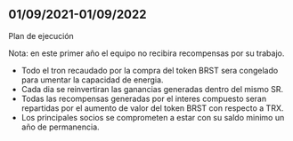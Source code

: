 
## 01/09/2021-01/09/2022
Plan de ejecución 

Nota: en este primer año el equipo no recibira recompensas por su trabajo.
* Todo el tron recaudado por la compra del token BRST sera congelado para umentar la capacidad de energia.
* Cada dia se reinvertiran las ganancias generadas dentro del mismo SR.
* Todas las recompensas generadas por el interes compuesto seran repartidas por el aumento de valor del token BRST con respecto a TRX.
* Los principales socios se comprometen a estar con su saldo minimo un año de permanencia.
